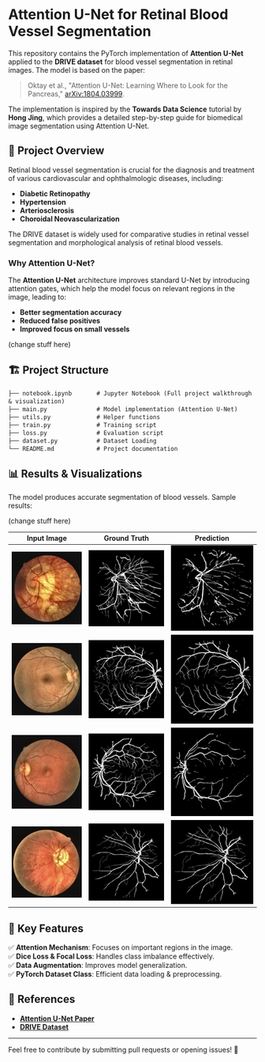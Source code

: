 # Attention U-Net for Retinal Blood Vessel Segmentation

This repository contains the PyTorch implementation of **Attention U-Net** applied to the **DRIVE dataset** for blood vessel segmentation in retinal images. The model is based on the paper:

> Oktay et al., "Attention U-Net: Learning Where to Look for the Pancreas," [arXiv:1804.03999](https://arxiv.org/pdf/1804.03999.pdf).

The implementation is inspired by the **Towards Data Science** tutorial by **Hong Jing**, which provides a detailed step-by-step guide for biomedical image segmentation using Attention U-Net.

## 📌 **Project Overview**
Retinal blood vessel segmentation is crucial for the diagnosis and treatment of various cardiovascular and ophthalmologic diseases, including:
- **Diabetic Retinopathy**
- **Hypertension**
- **Arteriosclerosis**
- **Choroidal Neovascularization**

The DRIVE dataset is widely used for comparative studies in retinal vessel segmentation and morphological analysis of retinal blood vessels.

### **Why Attention U-Net?**
The **Attention U-Net** architecture improves standard U-Net by introducing attention gates, which help the model focus on relevant regions in the image, leading to:
- **Better segmentation accuracy**
- **Reduced false positives**
- **Improved focus on small vessels**


(change stuff here)

## 🏗 **Project Structure**
```
├── notebook.ipynb       # Jupyter Notebook (Full project walkthrough & visualization)
├── main.py              # Model implementation (Attention U-Net)
├── utils.py             # Helper functions
├── train.py             # Training script
├── loss.py              # Evaluation script
├── dataset.py           # Dataset Loading 
└── README.md            # Project documentation
```

## 📊 **Results & Visualizations**
The model produces accurate segmentation of blood vessels. Sample results:

(change stuff here)

| Input Image | Ground Truth | Prediction |
|------------|--------------|-----------|
| ![Input](Examples/input1.png) | ![GT](Examples/ground_truth1.png) | ![Pred](Examples/prediction1.png) |
| ![Input](Examples/input2.png) | ![GT](Examples/ground_truth2.png) | ![Pred](Examples/prediction2.png) |
| ![Input](Examples/input3.png) | ![GT](Examples/ground_truth3.png) | ![Pred](Examples/prediction3.png) |
| ![Input](Examples/input4.png) | ![GT](Examples/ground_truth4.png) | ![Pred](Examples/prediction4.png) |

## 🔬 **Key Features**
✅ **Attention Mechanism**: Focuses on important regions in the image.  
✅ **Dice Loss & Focal Loss**: Handles class imbalance effectively.  
✅ **Data Augmentation**: Improves model generalization.  
✅ **PyTorch Dataset Class**: Efficient data loading & preprocessing.  

## 🔗 **References**
- **[Attention U-Net Paper](https://arxiv.org/pdf/1804.03999.pdf)**
- **[DRIVE Dataset](https://drive.grand-challenge.org/)**

---
Feel free to contribute by submitting pull requests or opening issues! 🚀


